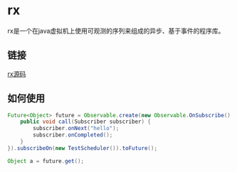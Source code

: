 # rx

rx是一个在java虚拟机上使用可观测的序列来组成的异步、基于事件的程序库。

## 链接

[rx源码](https://github.com/Jokerblazes/rx.git)



## 如何使用

```java
Future<Object> future = Observable.create(new Observable.OnSubscribe() {
	public void call(Subscriber subscriber) {
		subscriber.onNext("hello");
		subscriber.onCompleted();
	}
}).subscribeOn(new TestScheduler()).toFuture();

Object a = future.get();
```



